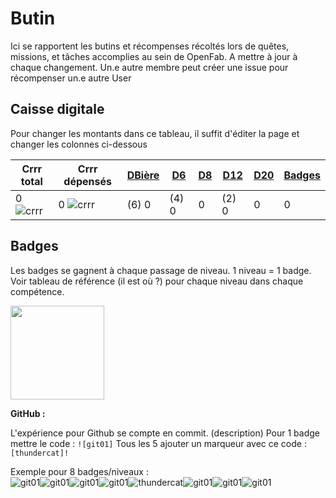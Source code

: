 [git01]: https://user-images.githubusercontent.com/12049360/29084849-a55c597c-7c6d-11e7-8b70-5bae811ca5c1.png
[thundercat]: https://user-images.githubusercontent.com/12049360/29084854-a7805d84-7c6d-11e7-92ce-83178d8c2e7a.gif
[dalek-icon]: https://user-images.githubusercontent.com/12049360/29084857-a9bc259c-7c6d-11e7-9b84-05fe2fb8e8db.jpg
[tardis]: https://user-images.githubusercontent.com/12049360/29084870-ab320324-7c6d-11e7-9942-78547f363787.jpg
[crrr]: https://user-images.githubusercontent.com/12049360/29777251-a3224790-8c0b-11e7-8751-848ac94bf6bf.png



# Butin

Ici se rapportent les butins et récompenses récoltés lors de quêtes, missions, et tâches accomplies au sein de OpenFab. A mettre à jour à chaque changement. Un.e autre membre peut créer une issue pour récompenser un.e autre User


## Caisse digitale 

Pour changer les montants dans ce tableau, il suffit d'éditer la page et changer les colonnes ci-dessous


| Crrr total | Crrr dépensés | [DBière](#dbière) | [D6](#d6) | [D8](#d8) | [D12](#d12) | [D20](#20) | [Badges](#badges) |
|------------|---------------|-------------------|-----------|-----------|-------------|------------|-------------------|
|  0 ![crrr] |   0	![crrr]  |       (6) 0       |   (4) 0   |     0     |    (2) 0    |      0     |         0         |

## Badges

Les badges se gagnent à chaque passage de niveau. 1 niveau = 1 badge. Voir tableau de référence (il est où ?) pour chaque niveau dans chaque compétence.

<img src="https://user-images.githubusercontent.com/12049360/29082385-9d9fe38c-7c65-11e7-9aa7-dfede0df31fc.png" width="150"></img>

**GitHub :**

L'expérience pour Github se compte en commit.
(description)
Pour 1 badge mettre le code : `![git01]`
Tous les 5 ajouter un marqueur avec ce code : `[thundercat]!`


Exemple pour 8 badges/niveaux :    
![git01]![git01]![git01]![git01]![thundercat]![git01]![git01]![git01]

